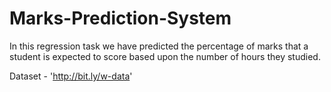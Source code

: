 # Marks-Prediction-System

In this regression task we have predicted the percentage of marks that a student is expected to score based upon the number of hours they studied. 

Dataset - 'http://bit.ly/w-data'
